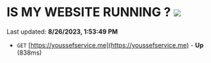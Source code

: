 # IS MY WEBSITE RUNNING ? [![](https://img.shields.io/static/v1?label=Sponsor&message=%E2%9D%A4&logo=GitHub&color=%23fe8e86)](https://github.com/sponsors/<username>)

Last updated: **8/26/2023, 1:53:49 PM**

- `GET` [https://youssefservice.me](https://youssefservice.me) - **Up** (838ms)

